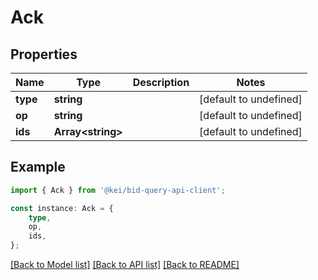 # Ack


## Properties

Name | Type | Description | Notes
------------ | ------------- | ------------- | -------------
**type** | **string** |  | [default to undefined]
**op** | **string** |  | [default to undefined]
**ids** | **Array&lt;string&gt;** |  | [default to undefined]

## Example

```typescript
import { Ack } from '@kei/bid-query-api-client';

const instance: Ack = {
    type,
    op,
    ids,
};
```

[[Back to Model list]](../README.md#documentation-for-models) [[Back to API list]](../README.md#documentation-for-api-endpoints) [[Back to README]](../README.md)
